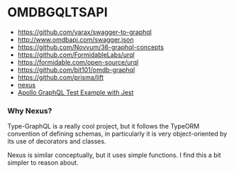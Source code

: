 # OMDBGQLTSAPI

- https://github.com/yarax/swagger-to-graphql
- http://www.omdbapi.com/swagger.json
- https://github.com/Novvum/36-graphql-concepts
- https://github.com/FormidableLabs/urql
- https://formidable.com/open-source/urql
- https://github.com/bit101/omdb-graphql
- https://github.com/prisma/lift
- [nexus](https://github.com/prisma-labs/nexus)
- [Apollo GraphQL Test Example with Jest](https://gist.github.com/nzaghini/e038ff05c60bc2c5435f8331f890cea4)

### Why Nexus?

Type-GraphQL is a really cool project, but it follows the TypeORM convention
of defining schemas, in particularly it is very object-oriented by its use of
decorators and classes.

Nexus is similar conceptually, but it uses simple functions. I find this a bit
simpler to reason about.
